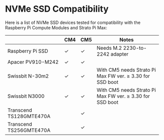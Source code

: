 # NVMe SSD Compatibility

Here is a list of NVMe SSD devices tested for compatibility with the Raspberry Pi Compute Modules and Strato Pi Max:

|  | CM4 | CM5 | Notes |
|---|---|---|---|
| Raspberry Pi SSD | &#x2713; | &#x2713; | Needs M.2 2230-to-2242 adapter |
| Apacer PV910-M242 | &#x2713; | &#x2713; |  |
| Swissbit N-30m2 | &#x2713; | &#x2713; | With CM5 needs Strato Pi Max FW ver. ≥ 3.30 for SSD boot |
| Swissbit N3000 | &#x2713; | &#x2713; | With CM5 needs Strato Pi Max FW ver. ≥ 3.30 for SSD boot |
| Transcend TS128GMTE470A |  | &#x2713; |  |
| Transcend TS256GMTE470A |  | &#x2713; |  |
